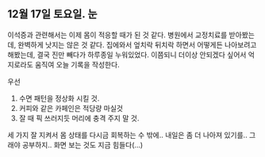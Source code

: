 ## 12월 17일 토요일. 눈

이석증과 관련해서는 이제 몸이 적응할 때가 된 것 같다.
병원에서 교정치료를 받아봤는데, 완벽하게 낫지는 않은 것 같다. 
집에와서 엎치락 뒤치락 하면서 어떻게든 나아보려고 해봤는데, 결국 진만 빼다가 하루종일 누워있었다.
이쯤되니 더이상 안되겠다 싶어서 억지로라도 움직여 오늘 기록을 작성한다.

우선 
1. 수면 패턴을 정상화 시킬 것.
2. 커피와 같은 카페인은 적당량 마실것
3. 잘 때 픽 쓰러지듯 머리에 충격 주지 말 것.

세 가지 잘 지켜서 몸 상태를 다시금 회복하는 수 밖에..
내일은 좀 더 나아져 있기를..
그래야 공부하지..
화면 보는 것도 지금 힘들다(...)
